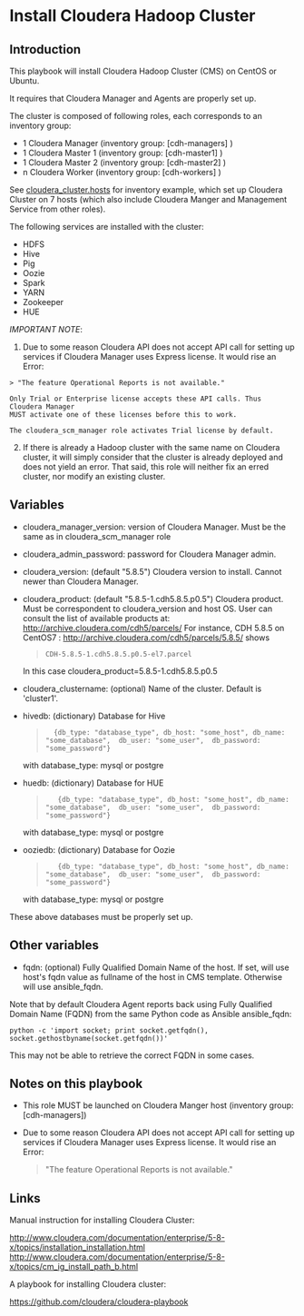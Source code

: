 # Install Cloudera Hadoop Cluster #


## Introduction ##

This playbook will install Cloudera Hadoop Cluster (CMS) on CentOS or Ubuntu.

It requires that Cloudera Manager and Agents are properly set up.

The cluster is composed of following roles, each corresponds to an inventory
group:

  - 1 Cloudera Manager  (inventory group: [cdh-managers] )
  - 1 Cloudera Master 1 (inventory group: [cdh-master1] )
  - 1 Cloudera Master 2 (inventory group: [cdh-master2] )
  - n Cloudera Worker   (inventory group: [cdh-workers] )

See [cloudera_cluster.hosts](../../../example_inventories/cloudera_cluster.hosts) for inventory example,
which set up Cloudera Cluster on 7 hosts (which also include Cloudera Manger and Management Service from other roles).

The following services are installed with the cluster:

  - HDFS
  - Hive
  - Pig
  - Oozie
  - Spark
  - YARN
  - Zookeeper
  - HUE


*IMPORTANT NOTE*:

  1. Due to some reason Cloudera API does not accept API call for setting up services
    if Cloudera Manager uses Express license. It would rise an Error:

    > "The feature Operational Reports is not available."

    Only Trial or Enterprise license accepts these API calls. Thus Cloudera Manager
    MUST activate one of these licenses before this to work.

    The cloudera_scm_manager role activates Trial license by default.

  2. If there is already a Hadoop cluster with the same name on Cloudera cluster, it will simply consider that the cluster is already deployed and does not yield an error. That said, this role will neither fix an erred cluster, nor modify an existing cluster.


## Variables ##

  - cloudera_manager_version: version of Cloudera Manager. Must be the same as in cloudera_scm_manager role
  - cloudera_admin_password: password for Cloudera Manager admin.
  - cloudera_version: (default "5.8.5") Cloudera version to install. Cannot newer than Cloudera Manager.
  - cloudera_product: (default "5.8.5-1.cdh5.8.5.p0.5") Cloudera product. Must be correspondent to cloudera_version and host OS.
                      User can consult the list of available products at: http://archive.cloudera.com/cdh5/parcels/
                      For instance, CDH 5.8.5 on CentOS7 : http://archive.cloudera.com/cdh5/parcels/5.8.5/ shows

    >     CDH-5.8.5-1.cdh5.8.5.p0.5-el7.parcel

    In this case cloudera_product=5.8.5-1.cdh5.8.5.p0.5
  - cloudera_clustername: (optional) Name of the cluster. Default is 'cluster1'.
  - hivedb: (dictionary) Database for Hive

    >       {db_type: "database_type", db_host: "some_host", db_name: "some_database",  db_user: "some_user",  db_password: "some_password"}
    
    with database_type: mysql or postgre
  - huedb: (dictionary) Database for HUE

    >        {db_type: "database_type", db_host: "some_host", db_name: "some_database",  db_user: "some_user",  db_password: "some_password"}

    with database_type: mysql or postgre

  - ooziedb: (dictionary) Database for Oozie

    >        {db_type: "database_type", db_host: "some_host", db_name: "some_database",  db_user: "some_user",  db_password: "some_password"}

    with database_type: mysql or postgre

These above databases must be properly set up.


## Other variables ##

  - fqdn: (optional) Fully Qualified Domain Name of the host. If set, will use host's fqdn value as
          fullname of the host in CMS template. Otherwise will use ansible_fqdn.

Note that by default Cloudera Agent reports back using Fully Qualified Domain Name (FQDN) from the same
Python code as Ansible ansible_fqdn:

```
python -c 'import socket; print socket.getfqdn(), socket.gethostbyname(socket.getfqdn())'
```

This may not be able to retrieve the correct FQDN in some cases.


## Notes on this playbook ##

  - This role MUST be launched on Cloudera Manger host (inventory group: [cdh-managers])
  - Due to some reason Cloudera API does not accept API call for setting up services if Cloudera
    Manager uses Express license. It would rise an Error:

    > "The feature Operational Reports is not available."


## Links ##

Manual instruction for installing Cloudera Cluster:

  http://www.cloudera.com/documentation/enterprise/5-8-x/topics/installation_installation.html
  http://www.cloudera.com/documentation/enterprise/5-8-x/topics/cm_ig_install_path_b.html

A playbook for installing Cloudera cluster:

  https://github.com/cloudera/cloudera-playbook

